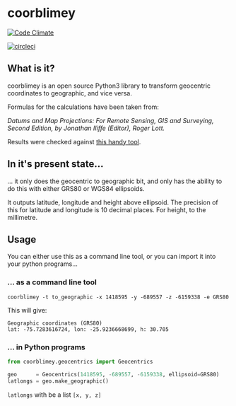 # coorblimey

[![Code Climate](https://codeclimate.com/github/lo-ise/coorblimey/badges/gpa.svg)](https://codeclimate.com/github/lo-ise/coorblimey)

[![circleci](https://circleci.com/gh/lo-ise/coorblimey.png?style=shield)](https://circleci.com/gh/lo-ise/coorblimey)

## What is it?

coorblimey is an open source Python3 library to transform geocentric coordinates to geographic, and vice versa. 

Formulas for the calculations have been taken from:

_Datums and Map Projections: For Remote Sensing, GIS and Surveying, Second Edition, by Jonathan IIiffe (Editor), Roger Lott._

Results were checked against [this handy tool](http://www.apsalin.com/convert-cartesian-to-geodetic.aspx). 


## In it's present state...

... it only does the geocentric to geographic bit, and only has the ability to do this with either GRS80 or WGS84 ellipsoids.

It outputs latitude, longitude and height above ellipsoid. The precision of this for latitude and longitude is 10 decimal places. For height, to the millimetre. 
## Usage

You can either use this as a command line tool, or you can import it into your python programs...

### ... as a command line tool

    coorblimey -t to_geographic -x 1418595 -y -689557 -z -6159338 -e GRS80

This will give:

    Geographic coordinates (GRS80)
    lat: -75.7283616724, lon: -25.9236668699, h: 30.705

### ... in Python programs

```python
from coorblimey.geocentrics import Geocentrics

geo      = Geocentrics(1418595, -689557, -6159338, ellipsoid=GRS80)
latlongs = geo.make_geographic()
```

`latlongs` with be a list `[x, y, z]`
